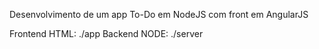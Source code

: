 Desenvolvimento de um app To-Do em NodeJS com front em AngularJS

Frontend HTML: ./app
Backend NODE: ./server

